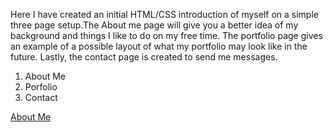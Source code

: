 Here I have created an initial HTML/CSS introduction of myself on a simple three page setup.The About me page will give you a better idea of my background and things I like to do on my free time. The portfolio page gives an example of a possible layout of what my portfolio may look like in the future. Lastly, the contact page is created to send me messages.

  1)  About Me
  2)  Porfolio
  3)  Contact
  
<a href="https://sdennisp25.github.io/basic-portfolio/index.html">About Me</a>
